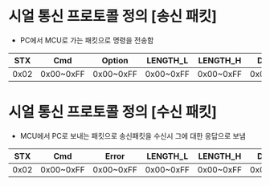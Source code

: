 # 시얼 통신 프로토콜 정의 [송신 패킷]
 - PC에서 MCU로 가는 패킷으로 명령을 전송함  

 |STX|Cmd|Option|LENGTH_L|LENGTH_H|Data[0]|...|Data[n]|CheckSum|ETX|  
 |---|---|---|---|---|---|---|---|---|---|
 |0x02|0x00~0xFF|0x00~0xFF|0x00~0xFF|0x00~0xFF|0x00~0xFF|0x00~0xFF|0x00~0xFF0|CheckSum|0x03|


# 시얼 통신 프로토콜 정의 [수신 패킷]
 - MCU에서 PC로 보내는 패킷으로 송신패킷을 수신시 그에 대한 응답으로 보냄  

 |STX|Cmd|Error|LENGTH_L|LENGTH_H|Data[0]|...|Data[n]|CheckSum|ETX|  
 |---|---|---|---|---|---|---|---|---|---|
 |0x02|0x00~0xFF|0x00~0xFF|0x00~0xFF|0x00~0xFF|0x00~0xFF|0x00~0xFF|0x00~0xFF0|CheckSum|0x03|
 
